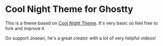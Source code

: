 # Cool Night Theme for Ghostty

This is a theme based on [Cool Night Theme](https://github.com/josean-dev/dev-environment-files/tree/oh-my-zsh-zshrc-config). It's very basic so feel free to fork and improve it

Go support Josean, he's a great creator with a lot of very helpful videos!


